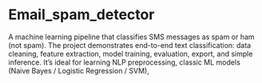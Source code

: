 # Email_spam_detector
A machine learning pipeline that classifies SMS messages as spam or ham (not spam). The project demonstrates end-to-end text classification: data cleaning, feature extraction, model training, evaluation, export, and simple inference. It’s ideal for learning NLP preprocessing, classic ML models (Naive Bayes / Logistic Regression / SVM),
